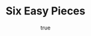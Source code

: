---
title: "Six Easy Pieces"
bookCover: "/assets/book-covers/six-easy-pieces.jpg"
slug: "six-easy-pieces"
bookAuthor: "Richard Feynman"
rating: 10
done: false
tags: []
summary: false
detailedNotes: false
amazonLink: ""
author:
  name: Rico Trebeljahr
  picture: "/assets/blog/profile.jpeg"
---